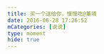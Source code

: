 ```yaml
---
title: 买一个送给你，慢慢吃@董靖
date: 2016-06-28 17:26:52
mCategories: [说说]
type: moment
hide: true
---
```


<div id="pics-20160628172652"></div>

<script>
var data = [
    {"link": "2016-06-28_000000.jpeg", "type": "shuoshuo"}
];
picsRender(data, "pics-20160628172652");
</script>

